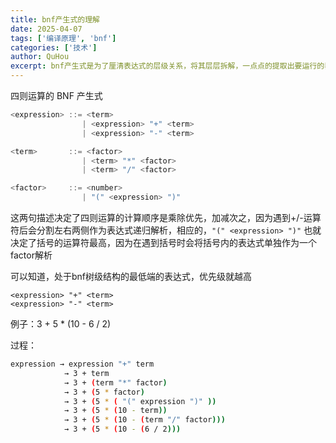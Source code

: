 ```yaml
---
title: bnf产生式的理解
date: 2025-04-07
tags: ['编译原理', 'bnf']
categories: ['技术']
author: QuHou
excerpt: bnf产生式是为了厘清表达式的层级关系，将其层层拆解，一点点的提取出要运行的表达式
---
```


四则运算的 BNF 产生式

```js
<expression> ::= <term>
                | <expression> "+" <term>
                | <expression> "-" <term>

<term>       ::= <factor>
                | <term> "*" <factor>
                | <term> "/" <factor>

<factor>     ::= <number>
                | "(" <expression> ")"
```

这两句描述决定了四则运算的计算顺序是乘除优先，加减次之，因为遇到+/-运算符后会分割左右两侧作为表达式递归解析，相应的，`"(" <expression> ")"` 也就决定了括号的运算符最高，因为在遇到括号时会将括号内的表达式单独作为一个factor解析

可以知道，处于bnf树级结构的最低端的表达式，优先级就越高
``` bnf
<expression> "+" <term>
<expression> "-" <term>
```

例子：3 + 5 \* (10 - 6 / 2)

过程：

```sh
expression → expression "+" term
            → 3 + term
            → 3 + (term "*" factor)
            → 3 + (5 * factor)
            → 3 + (5 * ( "(" expression ")" ))
            → 3 + (5 * (10 - term))
            → 3 + (5 * (10 - (term "/" factor)))
            → 3 + (5 * (10 - (6 / 2)))
```
